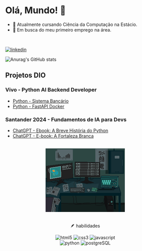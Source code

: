 # Olá, Mundo! 👋

- 🌱 Atualmente cursando Ciência da Computação na Estácio.
- 🔭 Em busca do meu primeiro emprego na área.

<br>

[![linkedin](https://img.shields.io/badge/LinkedIn-0077B5?style=for-the-badge&logo=linkedin&logoColor=white)](https://www.linkedin.com/in/murilovictor33/)

![Anurag's GitHub stats](https://github-readme-stats.vercel.app/api?username=MuriloVictor22&show_icons=true&theme=merko)


## Projetos DIO

### Vivo - Python AI Backend Developer
- [Python - Sistema Bancário](https://github.com/MuriloVictor22/dio-sistema-bancario)
- [Python - FastAPI Docker](https://github.com/MuriloVictor22/dio-fast-api-docker)

### Santander 2024 - Fundamentos de IA para Devs
- [ChatGPT - Ebook: A Breve História do Python](https://github.com/MuriloVictor22/dio-chatgpt-ebook)
- [ChatGPT - E-book: A Fortaleza Branca](https://github.com/MuriloVictor22/dio-lab-natty-or-not)

<br>

<div align="center">
    <img src="./images/Laboratory 研究室.gif" height="200px">
</div>

<br>


<div align="center">
    <p>🪶 habilidades</p>
    <img src="https://img.shields.io/badge/HTML5-000000?style=for-the-badge&logo=html5&logoColor=E34F26" alt="html5">
    <img src="https://img.shields.io/badge/CSS3-000000?style=for-the-badge&logo=css3&logoColor=1572B6" alt="css3">
    <img src="https://img.shields.io/badge/JavaScript-000000?style=for-the-badge&logo=javascript&logoColor=F7DF1E" alt="javascript">
    <br>
    <img src="https://img.shields.io/badge/Python-000000?style=for-the-badge&logo=python&logoColor=14354c" alt="python">
    <img src="https://img.shields.io/badge/PostgreSQL-000000?style=for-the-badge&logo=postgresql&logoColor=316192" alt="postgreSQL">
</div>
